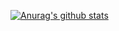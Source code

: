 [![Anurag's github stats](https://github-readme-stats.vercel.app/api?username=wanlitao)](https://github.com/wanlitao/github-readme-stats)